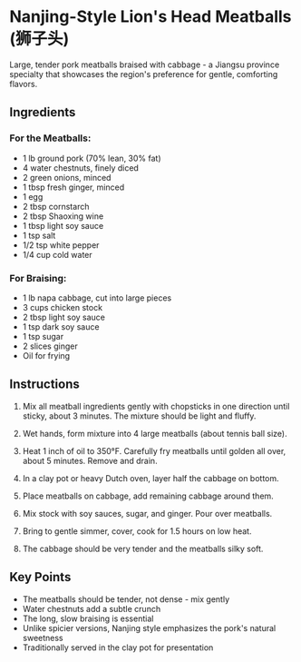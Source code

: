 # Nanjing-Style Lion's Head Meatballs (狮子头)

Large, tender pork meatballs braised with cabbage - a Jiangsu province specialty that showcases the region's preference for gentle, comforting flavors.

## Ingredients

### For the Meatballs:
- 1 lb ground pork (70% lean, 30% fat)
- 4 water chestnuts, finely diced
- 2 green onions, minced
- 1 tbsp fresh ginger, minced
- 1 egg
- 2 tbsp cornstarch
- 2 tbsp Shaoxing wine
- 1 tbsp light soy sauce
- 1 tsp salt
- 1/2 tsp white pepper
- 1/4 cup cold water

### For Braising:
- 1 lb napa cabbage, cut into large pieces
- 3 cups chicken stock
- 2 tbsp light soy sauce
- 1 tsp dark soy sauce
- 1 tsp sugar
- 2 slices ginger
- Oil for frying

## Instructions

1. Mix all meatball ingredients gently with chopsticks in one direction until sticky, about 3 minutes. The mixture should be light and fluffy.

2. Wet hands, form mixture into 4 large meatballs (about tennis ball size).

3. Heat 1 inch of oil to 350°F. Carefully fry meatballs until golden all over, about 5 minutes. Remove and drain.

4. In a clay pot or heavy Dutch oven, layer half the cabbage on bottom.

5. Place meatballs on cabbage, add remaining cabbage around them.

6. Mix stock with soy sauces, sugar, and ginger. Pour over meatballs.

7. Bring to gentle simmer, cover, cook for 1.5 hours on low heat.

8. The cabbage should be very tender and the meatballs silky soft.

## Key Points

- The meatballs should be tender, not dense - mix gently
- Water chestnuts add a subtle crunch
- The long, slow braising is essential
- Unlike spicier versions, Nanjing style emphasizes the pork's natural sweetness
- Traditionally served in the clay pot for presentation